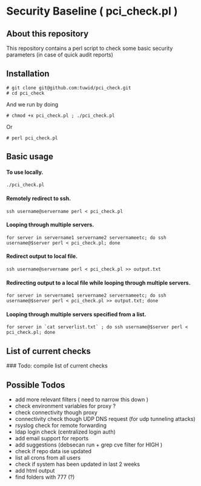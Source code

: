 # Security Baseline ( pci_check.pl )

## About this repository
This repository contains a perl script to check some basic security parameters (in case of quick audit reports) 

## Installation

	# git clone git@github.com:tuwid/pci_check.git
	# cd pci_check
And we run by doing

	# chmod +x pci_check.pl ; ./pci_check.pl

Or

	# perl pci_check.pl

## Basic usage
#### To use locally.
	./pci_check.pl
#### Remotely redirect to ssh.
	ssh username@servername perl < pci_check.pl
#### Looping through multiple servers.
	for server in servername1 servername2 servernameetc; do ssh username@$server perl < pci_check.pl; done
#### Redirect output to local file.
	ssh username@servername perl < pci_check.pl >> output.txt
#### Redirecting output to a local file while looping through multiple servers.
	for server in servername1 servername2 servernameetc; do ssh username@$server perl < pci_check.pl >> output.txt; done
#### Looping through multiple servers specified from a list.
	for server in `cat serverlist.txt` ; do ssh username@$server perl < pci_check.pl; done

## List of current checks

\### Todo: compile list of current checks


## Possible Todos

- add more relevant filters ( need to narrow this down )
- check environment variables for proxy ?
- check connectivity though proxy
- connectivity check though UDP DNS request (for udp tunneling attacks) 
- rsyslog check for remote forwarding
- ldap login check (centralized login auth)
- add email support for reports
- add suggestions (debsecan run + grep cve filter for HIGH )
- check if repo data ise updated
- list all crons from all users
- check if system has been updated in last 2 weeks
- add html output 
- find folders with 777 (?)

